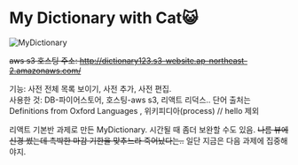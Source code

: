 # My Dictionary with Cat😺
![MyDictionary](https://user-images.githubusercontent.com/60069112/124375417-0da91500-dcdd-11eb-9d19-5a9ccc79cd42.gif)

~~aws s3 호스팅 주소: http://dictionary123.s3-website.ap-northeast-2.amazonaws.com/~~

기능: 사전 전체 목록 보이기, 사전 추가, 사전 편집.    
사용한 것: DB-파이어스토어, 호스팅-aws s3, 리액트 리덕스..
단어 출처는 Definitions from Oxford Languages , 위키피디아(process) // hello 제외

리액트 기본반 과제로 만든 MyDictionary.
시간될 때 좀더 보완할 수도 있음.
~~나름 뷰에 신경 썼는데 촉박한 마감 기한을 맞추느라 죽어났다는..~~
일단 지금은 다음 과제에 집중해야지.
